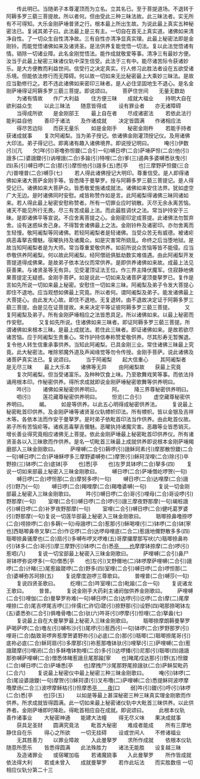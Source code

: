 <!-- { "loadSidebar": true } -->
　　传此明已。当随弟子本尊灌顶而为立名。立其名已。至于菩提道场。不退转于阿耨多罗三藐三菩提故。所以者何。但由受此三种三昧法故。此三昧法者。实无所有不可得知。大乐金刚萨埵普贤之行。根本最上所出生故。为说此最上真实五种秘密法已。复诫其弟子曰。此法最上是三有主。一切自在首无上真实道。诸佛如来清净自性。了一切众生自性清净故。三有自性亦清净显真实理。此最上秘密法即是金刚铃。而能觉悟诸佛如来及诸贤圣。是法供养复能觉悟一切法。复以此法觉悟诸有情。销除一切诸业障。此名金刚觉悟法。能作成就敬爱等事。清净三有最妙方便。汝当于此最上秘密三昧诸仪轨中深生信受。此法于三有中。能尽诸苦际令获诸妙乐。是大方便教而利益世间。信受行之决定真实。行人修习此胜法者设在五欲受诸乐境。但能依法修行而无障碍。何以故一切如来无比秘密最上大乘妙三昧法。是故应当勤修行之。若不违此诸佛如来密印三昧者。是人必住坚固地生不退心。是名金刚萨埵得证阿耨多罗三藐三菩提。即说颂曰。
　　菩萨住世间　　无量无数劫
　　为诸有情故　　作广大利益
　　住方便三昧　　成就大福业
　　持明大自在　　欲利益众生
　　以此三昧法　　随意皆得成
　　设有罪业者　　亦无诸障碍
　　当得成所欲　　是金刚部王
　　最上自在者　　尽成诸密法
　　若依此法行　　能利益自他
　　善印于诸法　　及作诸成就
　　决定皆圆满　　作诸相应法
　　得尽苦边际　　而获无量乐
　　如是金刚手　　秘密金刚杵
　　若能手持者　　获诸成就事
　　复次阿阇梨。当为弟子授记。依诸佛金刚灌顶授记仪。及用诸佛大印法。弟子得记已。即离诸有趣入诸佛境界。即说授记明曰。
　　唵(引)伊数(引)[亢　　欠]咩(引)哥噜弥怛鑁(二合引一句)嚩日啰(二合)萨埵萨怛(二合)他(引)誐多(二)婆誐鑁(引)讷哩誐(二合)多踰(引)特哩(二合)爹(三)遏典多婆嚩悉驮曳(引四)系(引)嚩日啰(二合)那(引)摩怛他(引)誐多(五)悉[亭　　也]三摩野萨怛鑁(三合六)普哩普(二合)嚩莎(七)
　　若人得此诸佛授记大明印。尊重信受。是人即得诸佛如来诸大菩萨金刚手等。皆悉降于曼拏罗。授与阿耨多罗三藐三菩提记。是人得受记已。诸佛如来大菩萨众。皆悉敬爱施诸成就法。诸佛如来安住法界。犹如虚空广大无边。是时诸佛同时安慰。咸皆称赞作如是言。此阿阇梨得诸佛三昧同诸如来。若人得此最上秘密安慰称赞者。所有一切罪业应时销散。灭尽无余永离苦恼。诸天不能见所行无畏。尽三有苦成最上法。而此最胜调伏之法。常当护持安于三昧。是即诸佛平等宣说。不应舍离菩提之心。金刚密印定成菩提。此诸佛法勿暂弃舍。设有迷惑纵舍己身。不得暂舍诸佛最上之法。金刚铃杵及诸密印。亦勿舍离而生轻慢。敬阿阇梨等同诸佛。若轻阿阇梨者是轻诸佛。当受众苦无有威德。被诸疟病恶毒拏吉儞魅。宿曜执持及诸魔众。如是灾害常所娆乱。命终之后当堕地狱。是故当知阿阇梨者是为大师。常当尊重爱敬供养。如前所说众苦恼等皆不能侵。应当恭敬供养阿阇梨。何以故此阿阇梨。经阿僧祇俱胝劫数实难值遇。由此阿阇梨开发菩提道得成佛果。是故弟子依本法仪而常供养。是即供养诸佛如来故。成最上法见获善果。与诸贤圣等无有异。见受灌顶证法王位。作三界主降伏魔军。住寂静地佛果菩提定无疑惑。金刚手菩萨。如是说此一切如来及诸菩萨灌顶曼拏罗已。复作是言如先所说一切如来最上秘密。安慰住一切如来三昧。阿阇梨及弟子令发大菩提心即住不退地。应当观想如佛最上究竟。所以者何。谓阿阇梨及弟子。能发诸佛最上大菩提心。由此发大心故。即住不退地。无复退转。由不退故决定证于阿耨多罗三藐三菩提。由是见在证菩提故。未来决定平等证彼阿耨多罗三藐三菩提。
　　又复阿阇梨及弟子。所有金刚萨埵相应之法皆悉具足。所以诸佛如来。以最上秘密而作安慰。
　　又复如先所说。住诸佛如来三昧者。即证阿耨多罗三藐三菩提。所谓诸佛如来根本三昧。是最上成就法。若住此三昧者。即证诸佛如来。是故若欲尽诸苦恼。应于阿阇梨生贵重心。常作护持信奉称赞爱敬供养。尽其形寿无暂懈退。复令他人转生信重承事供养。当知此阿阇梨。已具金刚三业。常住诸佛三昧最上究竟。此大秘密法。唯除邪魔外道及声闻缘觉等勿令传授。金刚手菩萨。说此诸佛及诸菩萨真实法已。复说颂曰。
　　当于阿阇梨　　起大信重心
　　其阿阇梨者　　是无尽三昧
　　最上大乐本　　诸佛等无异
　　由阿阇梨故　　获最上究竟
　　复次阿阇梨。但当受诸富乐。及种种饮食上味。乃至歌舞戏笑等事。而依法持诵用根本印。作秘密供养。得所求成就即说金刚萨埵秘密歌舞等供养明曰。
　　吽(引)
　　诸佛如来秘密供养明曰。
　　阿。
　　降三界尊秘密供养明曰。
　　呬(引)
　　莲花藏尊秘密供养明曰。
　　怛览(二合引)
　　虚空藏尊秘密供养明曰。
　　朅。
　　如是等供养。以此五心明得成秘密供养法。
　　复说最上秘密毗首印供养。及金刚萨埵等诸贤圣仪轨幖帜印法。所有幖帜。皆以金银及吉祥木等。各依本法而作安于曼拏罗。是时弟子依毗首印法当作供养。由此毗首仪故。弟子所有苦恼疟等。诸疾恶毒拏吉儞魅。恶曜执持诸魔灾害。恶趣等业皆悉销灭。增长善业得究竟相应诸佛无上菩提。依此金刚萨埵最上秘密毗首印供养仪。所有诸贤圣各以入三昧歌而作供养。是名一切毗首三昧最上成就供养即说根本金刚萨埵羯磨部入三昧金刚歌曰。
　　萨哩嚩(二合引)耨啰(引)誐稣珂素(引)摩那散怛鑁(二合一句)嚩日啰(二合)萨埵稣啰多三摩野婆嚩弥(二)摩贺(引)稣珂涅哩(二合)除(引)卒野捺(三)钵啰(二合)底钵[亭　　也]悉[亭　　也]左罗具钵啰(二合)拏多(四)
　　复说一切如来部最上秘密入三昧金刚歌曰。
　　嚩日啰(二合)萨埵僧屹啰贺(一句)
　　嚩日啰(二合)啰怛那(二合)摩努多啰(一句)
　　嚩日啰(二合)达哩摩(二合)誐(引)野乃(一句)
　　嚩日啰(二合)羯哩摩(二合)羯噜婆嚩(一句)
　　复说一切金刚部最上秘密入三昧金刚歌曰。
　　吽(引)嚩日啰(二合)哥(引)哩母(二合)哥设啰(引)野那摩(一句)
　　室哩(二合引)嚩日啰(二合)啰(引)誐三摩夜野那摩(一句)朅桩誐(引)嚩日啰(二合)补罗夜野那摩(一句)
　　室哩(二合引)嚩日啰(二合)健吒葛罗婆(引)野那摩(一句)复说一切莲华部最上秘密入三昧金刚歌曰。
　　聒唧捺鼻噜捺啰(二合)唠捺啰(二合)多耨(一句)母誐啰(二合)惹那(引)稣喝哩(引二)钵啰(二合)钵[寧　　也]西聒唧鼻帝叉拏(二合)作讫啰(二合)达啰母哩底(二合二)惹誐地儞野散多多(四)聒唧捺鼻骚摩也(二合)扇(引)多嚩布啰叉啰难(五)哥摩攞摩那写吠(六)聒唧捺鼻祢(引)钵多(二合)哥(引)摩三摩野(引)钵啰(二合)悉[亭　　也](七)摩摩钵捺摩(二合)啰(引)惹呬(八)
　　复说一切宝部最上秘密入三昧金刚歌曰。
　　萨哩嚩(二合引)鼻尸哥钵啰弥说啰多(一句)僧悉[亭　　也]左(引)叉野儞地(二)钵啰摩萨哩嚩(二合引)誐啰(二合)计睹(三)尾惹踰蹉啰(二合)野多(四)室哩(二合引)嚩日啰(二合)啰怛那(二合)婆嚩弥苏珂捺(五)
　　复说摩度迦啰三尊歌曰。
　　普哩普(二合)嚩莎(一句)
　　复说四贤圣歌曰。
　　纥哩(二合)吽室哩(二合)毗踰(二合一句)
　　复说诸龙王歌曰。
　　普普。
　　复说金刚手大药刹主诸阏伽供养金刚歌曰。
　　萨哩嚩(二合引)哩伽(二合)曼拏罗祢难(一句)嚩日啰(二合)达啰(引)讫啰(二合)摩(二)尾摩哩捺(二合)尾吉啰尾吉啰(三)伴儒(仁祚切)蹉(引)捺野那(引)设野(四)喝那捺喝钵左(五)婆悉弥(二合引)俱噜骨噜(二合)驮(六)吽哥(引)啰摩(引)怛哩(二合)拏盎(七)
　　复说最上自在大曼拏罗最上秘密入三昧金刚歌曰。
　　聒唧捺摩朗耨曼拏罗萨喝萨啰(二合)噜左(引)嚩布沙(引)尾啰(引)惹西(引一句)钵啰(二合)罗野那罗(引)哩哥(二合)酤致哥啰奔惹摩贺婆野祢(引)必底(二合)那(引)聒唧(二)聒唧捺尾哥(引)底祢必底(二合)稣珂扇(引)多摩那(引)祢惹那噜钵驮(引)哩拏(引三)萨哩嚩(二合)惹誐蹉摩(引)哩闭(二合)多稣噜钵勃哩(二合)多(引)达啰播(引)尼那(引)聒唧(四)誐誐那弥嚩萨哩嚩(二合)僧悉体睹惹誐旦尾那踰[寧　　也]睹尾戍达那(引)野(五)怛鑁(二合)嚩日啰(二合)萨埵悉[亭　　也]摩拽尸沙尾那野尾捺誐驮(二合)萨稣契毗药(二合六)
　　复说最上秘密仪中最上秘密三种三昧金刚歌曰。
　　唵(引)钵啰(二合)尾设婆誐鑁(一句)摩贺(引)稣珂谟(引)叉布囕(二)萨哩嚩(二合)悉提稣珂波啰摩囕摩炀(二合三)波啰摩稣枯(引)怛摩悉[亭　　夜](引四)[口　　弱]吽(引)鑁(引)呼(引)钵啰(二合)悉[亭　　也]莎(五)
　　以如是等最上甚深秘密三种三昧真实理金刚歌而作供养。所求成就皆得圆满。此一切如来最上秘密诸仪轨中大毗首三昧供养。以此供养者。金刚萨埵即时降赴。得毗首相应自在成就。即说颂曰。
　　此根本仪轨　　善作诸事业
　　大秘密神通　　能建大法幢
　　得无尽义味　　果决成就事
　　获具足圣财　　圆满究竟法
　　毗首大秘密　　难成者能成
　　所有三摩地　　静住自在乐
　　得心之所欲　　一切无挂碍
　　设或世间人　　不修诸福业
　　无其胜善力　　以罪业障故
　　入此曼拏罗　　求所作成就
　　依根本仪轨　　随意所愿乐
　　皆悉得圆满　　此法殊胜力
　　诸法无能胜　　设复越三昧
　　及造诸罪业　　或宿曜加临
　　若诸魔娆事　　入此曼拏罗
　　所作皆成就　　依法得大利
　　若或未曾入　　成就曼拏罗
　　若作此坛法　　而实胜数倍
一切相应仪轨分第二十三

